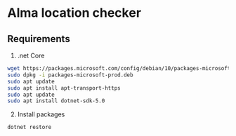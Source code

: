 # Alma location checker
## Requirements
1. .net Core
```bash
wget https://packages.microsoft.com/config/debian/10/packages-microsoft-prod.deb -O packages-microsoft-prod.deb
sudo dpkg -i packages-microsoft-prod.deb
sudo apt update
sudo apt install apt-transport-https
sudo apt update
sudo apt install dotnet-sdk-5.0
```
2. Install packages
```bash
dotnet restore
```